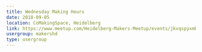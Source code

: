 ```yaml
---
title: Wednesday Making Hours
date: 2018-09-05
location: CoMakingSpace, Heidelberg
link: https://www.meetup.com/Heidelberg-Makers-Meetup/events/jkvqspyxmbhb/
usergroup: makershd
type: usergroup
---
```

